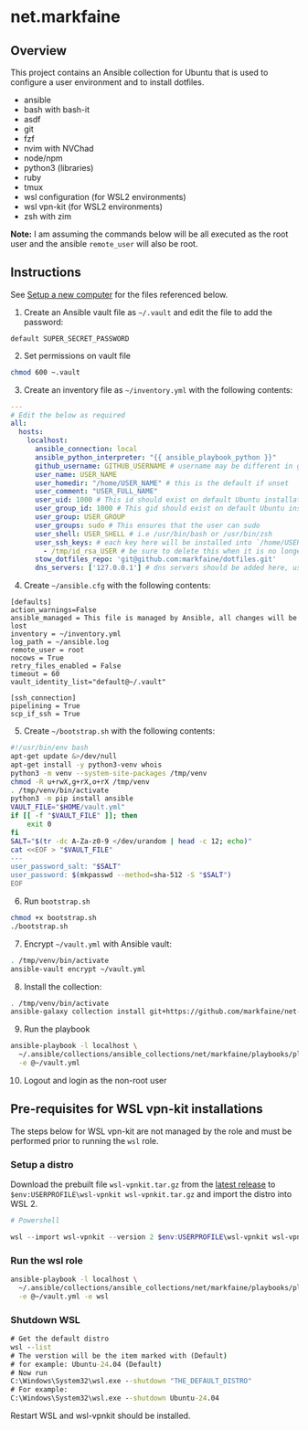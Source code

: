 # net.markfaine

## Overview 
This project contains an Ansible collection for Ubuntu that is used to configure a user environment and to install dotfiles.

- ansible
- bash with bash-it
- asdf
- git
- fzf
- nvim with NVChad
- node/npm 
- python3 (libraries)
- ruby
- tmux
- wsl configuration (for WSL2 environments)
- wsl vpn-kit (for WSL2 environments)
- zsh with zim

**Note:** I am assuming the commands below will be all executed as the root user and the ansible `remote_user` will also be root. 


## Instructions
See [Setup a new computer](https://gist.github.com/markfaine/ba7468b0d81d1914ac1a7f97e2998606) for the files referenced below.

1. Create an Ansible vault file as `~/.vault` and edit the file to add the password:
```
default SUPER_SECRET_PASSWORD
```
2. Set permissions on vault file
```sh
chmod 600 ~.vault
```
3. Create an inventory file as `~/inventory.yml` with the following contents:
```yml
---
# Edit the below as required
all:
  hosts:
    localhost:
      ansible_connection: local
      ansible_python_interpreter: "{{ ansible_playbook_python }}"
      github_username: GITHUB_USERNAME # username may be different in github
      user_name: USER_NAME
      user_homedir: "/home/USER_NAME" # this is the default if unset
      user_comment: "USER_FULL_NAME"
      user_uid: 1000 # This id should exist on default Ubuntu installations but verify before using
      user_group_id: 1000 # This gid should exist on default Ubuntu installations but verify before using
      user_group: USER_GROUP
      user_groups: sudo # This ensures that the user can sudo
      user_shell: USER_SHELL # i.e /usr/bin/bash or /usr/bin/zsh
      user_ssh_keys: # each key here will be installed into `/home/USER_NAME/.ssh/<basename>`
        - /tmp/id_rsa_USER # be sure to delete this when it is no longer needed
      stow_dotfiles_repo: 'git@github.com:markfaine/dotfiles.git' 
      dns_servers: ['127.0.0.1'] # dns servers should be added here, used by wsl role
```
4. Create `~/ansible.cfg` with the following contents:
```
[defaults]
action_warnings=False
ansible_managed = This file is managed by Ansible, all changes will be lost
inventory = ~/inventory.yml
log_path = ~/ansible.log
remote_user = root
nocows = True
retry_files_enabled = False
timeout = 60
vault_identity_list="default@~/.vault"

[ssh_connection]
pipelining = True
scp_if_ssh = True
```
5. Create `~/bootstrap.sh` with the following contents:
```sh
#!/usr/bin/env bash
apt-get update &>/dev/null
apt-get install -y python3-venv whois
python3 -m venv --system-site-packages /tmp/venv
chmod -R u+rwX,g+rX,o+rX /tmp/venv
. /tmp/venv/bin/activate
python3 -m pip install ansible
VAULT_FILE="$HOME/vault.yml"
if [[ -f "$VAULT_FILE" ]]; then
    exit 0
fi
SALT="$(tr -dc A-Za-z0-9 </dev/urandom | head -c 12; echo)"
cat <<EOF > "$VAULT_FILE"
---
user_password_salt: "$SALT"
user_password: $(mkpasswd --method=sha-512 -S "$SALT")
EOF
```
6. Run `bootstrap.sh` 
```sh
chmod +x bootstrap.sh
./bootstrap.sh
```
7. Encrypt `~/vault.yml` with Ansible vault:
```sh
. /tmp/venv/bin/activate
ansible-vault encrypt ~/vault.yml
```
8. Install the collection:
```sh
. /tmp/venv/bin/activate
ansible-galaxy collection install git+https://github.com/markfaine/net-markfaine.git
```
9. Run the playbook
```sh
ansible-playbook -l localhost \
  ~/.ansible/collections/ansible_collections/net/markfaine/playbooks/playbook.yml \
  -e @~/vault.yml
```
10. Logout and login as the non-root user

## Pre-requisites for WSL vpn-kit installations
The steps below for WSL vpn-kit are not managed by the role and must be performed prior to running the `wsl` role.

### Setup a distro

Download the prebuilt file `wsl-vpnkit.tar.gz` from the [latest release](https://github.com/sakai135/wsl-vpnkit/releases/latest) to `$env:USERPROFILE\wsl-vpnkit wsl-vpnkit.tar.gz` and import the distro into WSL 2.

```ps1
# Powershell

wsl --import wsl-vpnkit --version 2 $env:USERPROFILE\wsl-vpnkit wsl-vpnkit.tar.gz
```

### Run the wsl role
```sh
ansible-playbook -l localhost \
  ~/.ansible/collections/ansible_collections/net/markfaine/playbooks/playbook.yml \
  -e @~/vault.yml -e wsl
```

### Shutdown WSL
```cmd
# Get the default distro
wsl --list
# The verstion will be the item marked with (Default)
# for example: Ubuntu-24.04 (Default)
# Now run
C:\Windows\System32\wsl.exe --shutdown "THE_DEFAULT_DISTRO"
# For example:
C:\Windows\System32\wsl.exe --shutdown Ubuntu-24.04 
```

Restart WSL and wsl-vpnkit should be installed.
